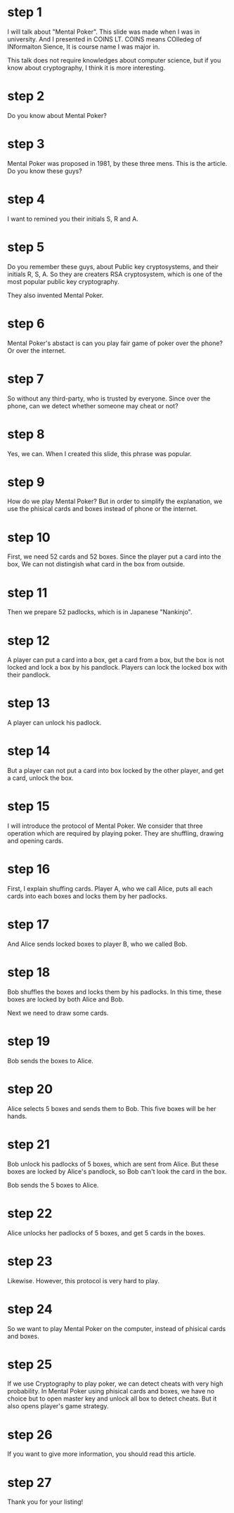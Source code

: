 # step 1

I will talk about "Mental Poker".
This slide was made when I was in university.
And I presented in COINS LT.
COINS means COlledeg of INformaiton Sience,
It is course name I was major in.

This talk does not require knowledges about computer science,
but if you know about cryptography, I think it is more interesting.

# step 2

Do you know about Mental Poker?

# step 3

Mental Poker was proposed in 1981,
by these three mens.
This is the article.
Do you know these guys?

# step 4

I want to remined you their initials S, R and A.

# step 5

Do you remember these guys, about Public key cryptosystems,
and their initials R, S, A.
So they are creaters RSA cryptosystem, which is one of the
most popular public key cryptography.

They also invented Mental Poker.

# step 6

Mental Poker's abstact is can you play fair game of poker over the phone?
Or over the internet.

# step 7

So without any third-party, who is trusted by everyone.
Since over the phone, can we detect whether someone may cheat or not?

# step 8

Yes, we can.
When I created this slide, this phrase was popular.

# step 9

How do we play Mental Poker?
But in order to simplify the explanation,
we use the phisical cards and boxes instead of phone or the internet.

# step 10

First, we need 52 cards and 52 boxes.
Since the player put a card into the box, 
We can not distingish what card in the box from outside.

# step 11

Then we prepare 52 padlocks, which is in Japanese "Nankinjo".

# step 12

A player can put a card into a box,
get a card from a box, but the box is not locked and
lock a box by his pandlock.
Players can lock the locked box with their pandlock.


# step 13

A player can unlock his padlock.

# step 14

But a player can not put a card into box locked by the other player,
and get a card, unlock the box.

# step 15

I will introduce the protocol of Mental Poker.
We consider that three operation which are required by playing poker.
They are shuffling, drawing and opening cards.

# step 16

First, I explain shuffing cards.
Player A, who we call Alice, puts all each cards into each boxes and
locks them by her padlocks.

# step 17

And Alice sends locked boxes to player B, who we called Bob.

# step 18

Bob shuffles the boxes and locks them by his padlocks.
In this time, these boxes are locked by both Alice and Bob.

Next we need to draw some cards.

# step 19

Bob sends the boxes to Alice.

# step 20

Alice selects 5 boxes and sends them to Bob.
This five boxes will be her hands.

# step 21

Bob unlock his padlocks of 5 boxes,
which are sent from Alice.
But these boxes are locked by Alice's pandlock,
so Bob can't look the card in the box.

Bob sends the 5 boxes to Alice.

# step 22

Alice unlocks her padlocks of 5 boxes, and
get 5 cards in the boxes.

# step 23

Likewise.
However, this protocol is very hard to play.

# step 24

So we want to play Mental Poker on the computer, 
instead of phisical cards and boxes.

# step 25

If we use Cryptography to play poker,
we can detect cheats with very high probability.
In Mental Poker using phisical cards and boxes,
we have no choice but to open master key and
unlock all box to detect cheats.
But it also opens player's game strategy.

# step 26

If you want to give more information,
you should read this article.

# step 27

Thank you for your listing!
